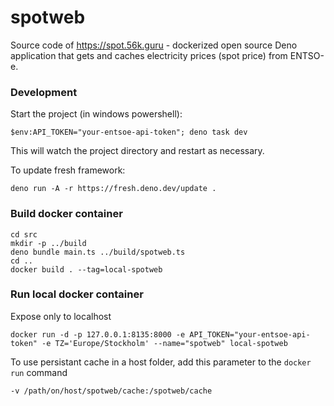 # spotweb

Source code of https://spot.56k.guru - dockerized open source Deno application that gets and caches electricity prices (spot price) from ENTSO-e.

### Development

Start the project (in windows powershell):

```
$env:API_TOKEN="your-entsoe-api-token"; deno task dev
```

This will watch the project directory and restart as necessary.

To update fresh framework:

```
deno run -A -r https://fresh.deno.dev/update .
```

### Build docker container

```
cd src
mkdir -p ../build
deno bundle main.ts ../build/spotweb.ts
cd ..
docker build . --tag=local-spotweb
```

### Run local docker container

Expose only to localhost

```
docker run -d -p 127.0.0.1:8135:8000 -e API_TOKEN="your-entsoe-api-token" -e TZ='Europe/Stockholm' --name="spotweb" local-spotweb
```

To use persistant cache in a host folder, add this parameter to the `docker run` command

```
-v /path/on/host/spotweb/cache:/spotweb/cache
```
